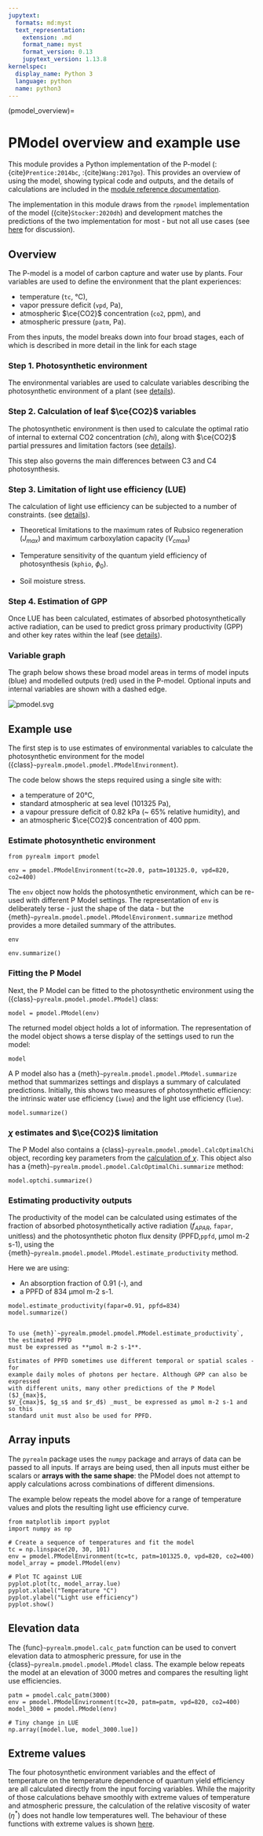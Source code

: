 ```yaml
---
jupytext:
  formats: md:myst
  text_representation:
    extension: .md
    format_name: myst
    format_version: 0.13
    jupytext_version: 1.13.8
kernelspec:
  display_name: Python 3
  language: python
  name: python3
---
```


<!-- markdownlint-disable-next-line MD041 -->
(pmodel_overview)=

# PModel overview and example use

This module provides a Python implementation of the P-model
(:{cite}`Prentice:2014bc`, :{cite}`Wang:2017go`). This provides an overview of
using the model, showing typical code and outputs, and the details of
calculations are included in the [module reference documentation](pmodel_reference).

The implementation in this module draws from the `rpmodel` implementation of the
model ({cite}`Stocker:2020dh`) and development matches the predictions of the
two implementation for most - but not all use cases (see [here](rpmodel)
for discussion).

## Overview

The P-model is a model of carbon capture and water use by plants. Four
variables are used to define the environment that the plant experiences:

- temperature (`tc`, °C),
- vapor pressure deficit (`vpd`, Pa),
- atmospheric $\ce{CO2}$ concentration (`co2`, ppm), and
- atmospheric pressure (`patm`, Pa).

From thes inputs, the model breaks down into four broad stages, each of which
is described in more detail in the link for each stage

### Step 1. Photosynthetic environment

The environmental variables are used to calculate variables describing the
photosynthetic environment of a plant (see
[details](photosynthetic_environment)).

### Step 2. Calculation of leaf $\ce{CO2}$ variables

The photosynthetic environment is then used to calculate the optimal ratio of
internal to external CO2 concentration ($chi$), along with $\ce{CO2}$ partial
pressures and limitation factors (see [details](optimal_chi)).

This step also governs the main differences between C3 and C4 photosynthesis.

### Step 3. Limitation of light use efficiency (LUE)

The calculation of light use efficiency can be subjected to a number of
constraints. (see [details](lue_limitation)).

- Theoretical limitations to the maximum rates of Rubsico regeneration
   ($J_{max}$) and maximum carboxylation capacity ($V_{cmax}$)

- Temperature sensitivity of the quantum yield efficiency of photosynthesis
(`kphio`, $\phi_0$).

- Soil moisture stress.

### Step 4. Estimation of GPP

Once LUE has been calculated, estimates of absorbed photosynthetically active
radiation, can be used to predict gross primary productivity (GPP) and other key
rates within the leaf (see [details](estimating-productivity)).

### Variable graph

The graph below shows these broad model areas in terms of model inputs (blue)
and modelled outputs (red) used in the P-model. Optional inputs and internal
variables are shown with a dashed edge.

![pmodel.svg](pmodel.svg)

## Example use

The first step is to use estimates of environmental variables to calculate the
photosynthetic environment for the model
({class}`~pyrealm.pmodel.pmodel.PModelEnvironment`).

The code below shows the steps required using a single site with:

- a temperature of 20°C,
- standard atmospheric at sea level (101325 Pa),
- a vapour pressure deficit of 0.82 kPa (~ 65% relative humidity), and
- an atmospheric $\ce{CO2}$ concentration of 400 ppm.

### Estimate photosynthetic environment

```{code-cell}
from pyrealm import pmodel

env = pmodel.PModelEnvironment(tc=20.0, patm=101325.0, vpd=820, co2=400)
```

The `env` object now holds the photosynthetic environment, which can be re-used
with different P Model settings. The representation of `env` is deliberately
terse - just the shape of the data - but the
{meth}`~pyrealm.pmodel.pmodel.PModelEnvironment.summarize` method provides a
more detailed summary of the attributes.

```{code-cell}
env
```

```{code-cell}
env.summarize()
```

### Fitting the P Model

Next, the P Model can be fitted to the photosynthetic environment using the
({class}`~pyrealm.pmodel.pmodel.PModel`) class:

```{code-cell}
model = pmodel.PModel(env)
```

The returned model object holds a lot of information. The representation of the
model object shows a terse display of the settings used to run the model:

```{code-cell}
model
```

A P model also has a {meth}`~pyrealm.pmodel.pmodel.PModel.summarize` method
that summarizes settings and displays a summary of calculated predictions.
Initially, this shows two measures of photosynthetic efficiency: the intrinsic
water use efficiency (``iwue``) and the light use efficiency (``lue``).

```{code-cell}
model.summarize()
```

### $\chi$ estimates and $\ce{CO2}$ limitation

The P Model also contains a {class}`~pyrealm.pmodel.pmodel.CalcOptimalChi` object,
recording key parameters from the [calculation of $\chi$](optimal_chi). This
object also has a {meth}`~pyrealm.pmodel.pmodel.CalcOptimalChi.summarize` method:

```{code-cell}
model.optchi.summarize()
```

### Estimating productivity outputs

The productivity of the model can be calculated using estimates of the fraction
of absorbed photosynthetically active radiation ($f_{APAR}$, `fapar`, unitless)
and the photosynthetic photon flux density (PPFD,`ppfd`, µmol m-2 s-1), using the
{meth}`~pyrealm.pmodel.pmodel.PModel.estimate_productivity` method.

Here we are using:

- An absorption fraction of 0.91 (-), and
- a PPFD of 834 µmol m-2 s-1.

```{code-cell}
model.estimate_productivity(fapar=0.91, ppfd=834)
model.summarize()
```

```{warning}

To use {meth}`~pyrealm.pmodel.pmodel.PModel.estimate_productivity`, the estimated PPFD
must be expressed as **µmol m-2 s-1**.

Estimates of PPFD sometimes use different temporal or spatial scales - for
example daily moles of photons per hectare. Although GPP can also be expressed
with different units, many other predictions of the P Model ($J_{max}$,
$V_{cmax}$, $g_s$ and $r_d$) _must_ be expressed as µmol m-2 s-1 and so this
standard unit must also be used for PPFD.
```

## Array inputs

The `pyrealm` package uses the `numpy` package and arrays
of data can be passed to all inputs. If arrays are being used, then all inputs
must either be scalars or **arrays with the same shape**: the PModel does not
attempt to apply calculations across combinations of different dimensions.

The example below repeats the model above for a range of temperature values and
plots the resulting light use efficiency curve.

```{code-cell}
from matplotlib import pyplot
import numpy as np

# Create a sequence of temperatures and fit the model
tc = np.linspace(20, 30, 101)
env = pmodel.PModelEnvironment(tc=tc, patm=101325.0, vpd=820, co2=400)
model_array = pmodel.PModel(env)

# Plot TC against LUE
pyplot.plot(tc, model_array.lue)
pyplot.xlabel("Temperature °C")
pyplot.ylabel("Light use efficiency")
pyplot.show()
```

## Elevation data

The {func}`~pyrealm.pmodel.calc_patm` function can be used to convert elevation
data to atmospheric pressure, for use in the {class}`~pyrealm.pmodel.pmodel.PModel`
class. The example below repeats the model at an elevation of 3000 metres and
compares the resulting light use efficiencies.

```{code-cell}
patm = pmodel.calc_patm(3000)
env = pmodel.PModelEnvironment(tc=20, patm=patm, vpd=820, co2=400)
model_3000 = pmodel.PModel(env)

# Tiny change in LUE
np.array([model.lue, model_3000.lue])
```

## Extreme values

The four photosynthetic environment variables and the effect of temperature
on the temperature dependence of quantum yield efficiency are all calculated
directly from the input forcing variables. While the majority of those calculations
behave smoothly with extreme values of temperature and atmospheric pressure,
the calculation of the relative viscosity of water ($\eta^*$) does not handle
low temperatures well. The behaviour of these functions with extreme values
is shown [here](extreme_values).
